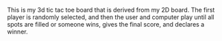 This is my 3d tic tac toe board that is derived from my 2D board. The first player is randomly selected, and then the user and computer play until all spots are filled or someone wins, gives the final score, and declares a winner.
